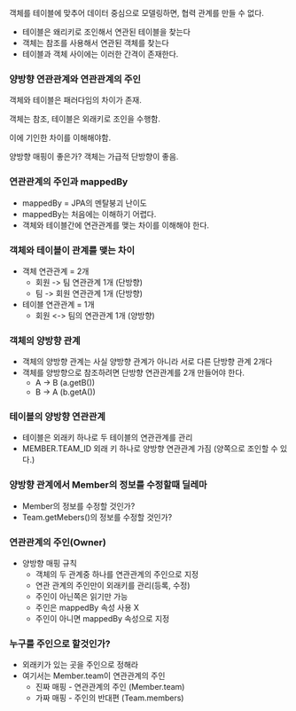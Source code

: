 객체를 테이블에 맞추어 데이터 중심으로 모델링하면, 협력 관계를 만들 수 없다.

- 테이블은 왜리키로 조인해서 연관된 테이블을 찾는다
- 객체는 참조를 사용해서 연관된 객체를 찾는다
- 테이블과 객체 사이에는 이러한 간격이 존재한다.


### 양방향 연관관계와 연관관계의 주인

객체와 테이블은 패러다임의 차이가 존재.

객체는 참조, 테이블은 외래키로 조인을 수행함.

이에 기인한 차이를 이해해야함.

양방향 매핑이 좋은가? 객체는 가급적 단방향이 좋음.


### 연관관계의 주인과 mappedBy

- mappedBy = JPA의 멘탈붕괴 난이도
- mappedBy는 처음에는 이해하기 어렵다.
- 객체와 테이블간에 연관관계를 맺는 차이를 이해해야 한다.


### 객체와 테이블이 관계를 맺는 차이

- 객체 연관관계 = 2개
  - 회원 -> 팀 연관관계 1개 (단방향)
  - 팀 -> 회원 연관관계 1개 (단방향)
- 테이블 연관관계 = 1개
  - 회원 <-> 팀의 연관관계 1개 (양방향)

### 객체의 양방향 관계

- 객체의 양방향 관계는 사실 양방향 관계가 아니라 서로 다른 단방향 관계 2개다
- 객체를 양방향으로 참조하려면 단방향 연관관계를 2개 만들어야 한다.
  - A -> B (a.getB())
  - B -> A (b.getA())

### 테이블의 양방향 연관관계

- 테이블은 외래키 하나로 두 테이블의 연관관계를 관리
- MEMBER.TEAM_ID 외래 키 하나로 양방향 연관관계 가짐 (양쪽으로 조인할 수 있다.)

### 양방향 관계에서 Member의 정보를 수정할때 딜레마

- Member의 정보를 수정할 것인가?
- Team.getMebers()의 정보를 수정할 것인가?


### 연관관계의 주인(Owner)

- 양방향 매핑 규칙
  - 객체의 두 관계중 하나를 연관관계의 주인으로 지정
  - 연관 관계의 주인만이 외래키를 관리(등록, 수정)
  - 주인이 아닌쪽은 읽기만 가능
  - 주인은 mappedBy 속성 사용 X
  - 주인이 아니면 mappedBy 속성으로 지정

### 누구를 주인으로 할것인가?

- 외래키가 있는 곳을 주인으로 정해라
- 여기서는 Member.team이 연관관계의 주인
  - 진짜 매핑 - 연관관계의 주인 (Member.team)
  - 가짜 매핑 - 주인의 반대편 (Team.members)
